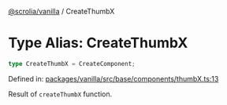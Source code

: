 [@scrolia/vanilla](../README.md) / CreateThumbX

# Type Alias: CreateThumbX

```ts
type CreateThumbX = CreateComponent;
```

Defined in: [packages/vanilla/src/base/components/thumbX.ts:13](https://github.com/alpheustangs/scrolia/blob/99f515e4b0095d09a280c57c2fd0f9cf08d6dcf1/packages/vanilla/src/base/components/thumbX.ts#L13)

Result of `createThumbX` function.
